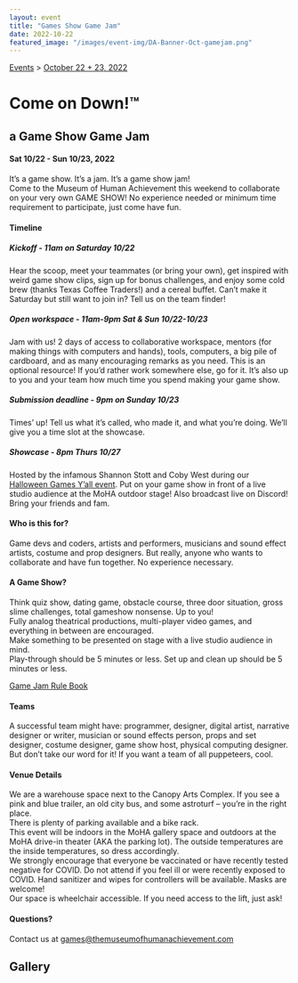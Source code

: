 ```yaml
---
layout: event
title: "Games Show Game Jam"
date: 2022-10-22
featured_image: "/images/event-img/DA-Banner-Oct-gamejam.png"
---
```


[Events](../html/events.html) > [October 22 + 23, 2022](event-october.html)

# Come on Down!™

## a Game Show Game Jam

#### Sat 10/22 - Sun 10/23, 2022

It’s a game show. It’s a jam. It’s a game show jam!   
Come to the Museum of Human Achievement this weekend to collaborate on your very own GAME SHOW! No experience needed or minimum time requirement to participate, just come have fun.

  
  
  

#### Timeline

##### Kickoff - 11am on Saturday 10/22

Hear the scoop, meet your teammates (or bring your own), get inspired with weird game show clips, sign up for bonus challenges, and enjoy some cold brew (thanks Texas Coffee Traders!) and a cereal buffet. Can’t make it Saturday but still want to join in? Tell us on the team finder!

##### Open workspace - 11am-9pm Sat & Sun 10/22-10/23

Jam with us! 2 days of access to collaborative workspace, mentors (for making things with computers and hands), tools, computers, a big pile of cardboard, and as many encouraging remarks as you need. This is an optional resource! If you’d rather work somewhere else, go for it. It’s also up to you and your team how much time you spend making your game show.

##### Submission deadline - 9pm on Sunday 10/23

Times’ up! Tell us what it’s called, who made it, and what you’re doing. We’ll give you a time slot at the showcase.

##### Showcase - 8pm Thurs 10/27

Hosted by the infamous Shannon Stott and Coby West during our [Halloween Games Y’all event](https://gamesyall.com/html/event-october-2022.html). Put on your game show in front of a live studio audience at the MoHA outdoor stage! Also broadcast live on Discord! Bring your friends and fam.

  

#### Who is this for?

Game devs and coders, artists and performers, musicians and sound effect artists, costume and prop designers. But really, anyone who wants to collaborate and have fun together. No experience necessary.

  

#### A Game Show?

Think quiz show, dating game, obstacle course, three door situation, gross slime challenges, total gameshow nonsense. Up to you!   
Fully analog theatrical productions, multi-player video games, and everything in between are encouraged.   
Make something to be presented on stage with a live studio audience in mind.   
Play-through should be 5 minutes or less. Set up and clean up should be 5 minutes or less.

  
[Game Jam Rule Book](https://docs.google.com/document/d/1g_bqWbKZVNncOv6SuQ7lE3O4bhW74fX04oa685wEp1Y/edit?usp=sharing)   
  

#### Teams

A successful team might have: programmer, designer, digital artist, narrative designer or writer, musician or sound effects person, props and set designer, costume designer, game show host, physical computing designer. But don’t take our word for it! If you want a team of all puppeteers, cool. 

  

#### Venue Details

We are a warehouse space next to the Canopy Arts Complex. If you see a pink and blue trailer, an old city bus, and some astroturf – you’re in the right place.   
There is plenty of parking available and a bike rack.   
This event will be indoors in the MoHA gallery space and outdoors at the MoHA drive-in theater (AKA the parking lot). The outside temperatures are the inside temperatures, so dress accordingly.   
We strongly encourage that everyone be vaccinated or have recently tested negative for COVID. Do not attend if you feel ill or were recently exposed to COVID. Hand sanitizer and wipes for controllers will be available. Masks are welcome!   
Our space is wheelchair accessible. If you need access to the lift, just ask!

  

#### Questions?

Contact us at games@themuseumofhumanachievement.com

## Gallery
